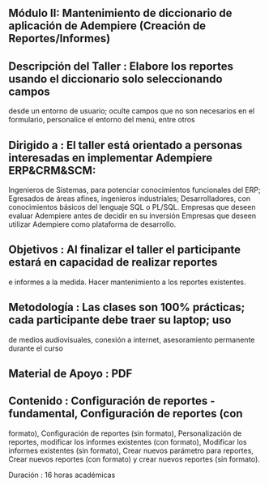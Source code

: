 ## Módulo II: Mantenimiento de diccionario de aplicación de Adempiere (Creación de Reportes/Informes)

## Descripción del Taller	: Elabore los reportes usando el diccionario solo seleccionando campos
  desde un entorno de usuario; oculte campos que no son necesarios en el
  formulario, personalice el entorno del menú, entre otros

## Dirigido a		: El taller está orientado a personas interesadas en implementar Adempiere ERP&CRM&SCM: 
  Ingenieros de Sistemas, para potenciar conocimientos funcionales
  del ERP; 
  Egresados de áreas afines, ingenieros industriales;
  Desarrolladores, con conocimientos básicos del lenguaje SQL o
  PL/SQL.
  Empresas que deseen evaluar Adempiere antes de decidir en su
  inversión
  Empresas que deseen utilizar Adempiere como plataforma de
  desarrollo.

## Objetivos		: Al finalizar el taller el participante estará en capacidad de realizar reportes
  e informes a la medida. Hacer mantenimiento a los reportes existentes.

## Metodología		: Las clases son 100% prácticas; cada participante debe traer su laptop; uso
  de medios audiovisuales, conexión a internet, asesoramiento permanente
  durante el curso

## Material de Apoyo	: PDF

## Contenido		: Configuración de reportes - fundamental, Configuración de reportes (con
  formato), Configuración de reportes (sin formato), Personalización de
  reportes, modificar los informes existentes (con formato), Modificar los
  informes existentes (sin formato), Crear nuevos parámetro para reportes,
  Crear nuevos reportes (con formato) y crear nuevos reportes (sin 
  formato). 

Duración		: 16 horas académicas
